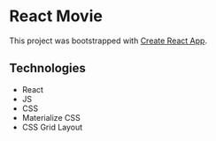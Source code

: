 # React Movie

This project was bootstrapped with [Create React App](https://github.com/facebook/create-react-app).

## Technologies

- React
- JS
- CSS
- Materialize CSS
- CSS Grid Layout
